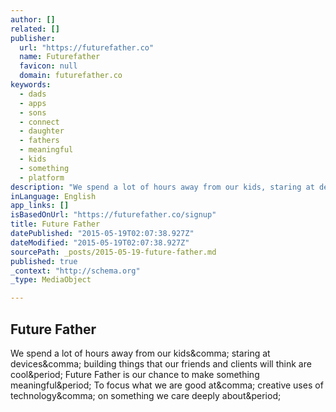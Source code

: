 ```yaml
---
author: []
related: []
publisher:
  url: "https://futurefather.co"
  name: Futurefather
  favicon: null
  domain: futurefather.co
keywords:
  - dads
  - apps
  - sons
  - connect
  - daughter
  - fathers
  - meaningful
  - kids
  - something
  - platform
description: "We spend a lot of hours away from our kids, staring at devices, building things that our friends and clients will think are cool. Future Father is our chance to make something meaningful. To focus what we are good at, creative uses of technology, on something we care deeply about."
inLanguage: English
app_links: []
isBasedOnUrl: "https://futurefather.co/signup"
title: Future Father
datePublished: "2015-05-19T02:07:38.927Z"
dateModified: "2015-05-19T02:07:38.927Z"
sourcePath: _posts/2015-05-19-future-father.md
published: true
_context: "http://schema.org"
_type: MediaObject

---
```

<article style=""><h1>Future Father</h1><p>We spend a lot of hours away from our kids&amp;comma; staring at devices&amp;comma; building things that our friends and clients will think are cool&amp;period; Future Father is our chance to make something meaningful&amp;period; To focus what we are good at&amp;comma; creative uses of technology&amp;comma; on something we care deeply about&amp;period;</p></article>